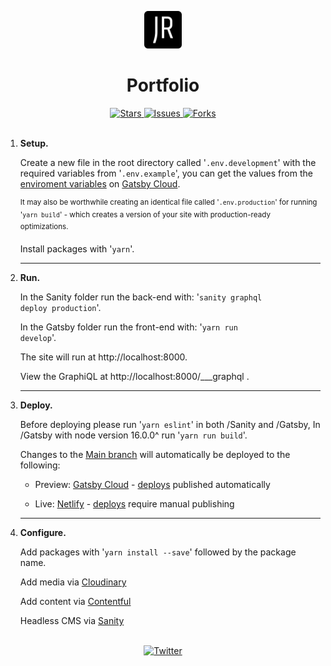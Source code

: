 <!--
For better readability, use markdown preview.
VS Code:  ctrl-shift-v 
Atom:     ctrl-shift-m
-->

<p align="center">
  <a href="https://jasonreidd.netlify.app">
    <img alt="Netlify Site" src="gatsby/src/images/icon.png" width="60" />
  </a>
</p>
<h1 align="center">
  Portfolio
</h1>
<div align="center">
  <a href="https://github.com/JasonReidd/Portfolio/stargazers">
    <img src="https://img.shields.io/github/stars/JasonReidd/Portfolio" alt="Stars">
  </a>
  <a href="https://github.com/JasonReidd/Portfolio/issues">
    <img src="https://img.shields.io/github/issues/JasonReidd/Portfolio" alt="Issues">
  </a>
  <a href="https://github.com/JasonReidd/Portfolio/network/members">
    <img src="https://img.shields.io/github/forks/JasonReidd/Portfolio" alt="Forks">
  </a>
  </div>
<br>

1. **Setup.**

    Create a new file in the root directory called
    '<code>.env.development</code>'
    with the required variables from 
    '<code>.env.example</code>', you can get the values from the [enviroment variables](https://www.gatsbyjs.com/dashboard/f823cde4-1e85-4ece-87b4-ad2a6f0a2225/sites/df7b65ef-b4c5-4b57-9bda-58b55c54665d/settings/general#env-vars) on [Gatsby Cloud](https://www.gatsbyjs.com/dashboard/f823cde4-1e85-4ece-87b4-ad2a6f0a2225/sites/df7b65ef-b4c5-4b57-9bda-58b55c54665d).

    <sup>
    It may also be worthwhile creating an identical file called '<code>.env.production</code>'
     for running 
     '<code>yarn build</code>'
     - which creates a version of your site with production-ready optimizations.
    </sup>

    Install packages with
    '<code>yarn</code>'.
    <hr/>

2.  **Run.**

    In the Sanity folder run the back-end with:
     '<code>sanity graphql deploy production</code>'.

    In the Gatsby folder run the front-end with:
     '<code>yarn run develop</code>'.
    
    The site will run at http://localhost:8000.

    View the GraphiQL at http://localhost:8000/___graphql .
    <hr/>

3.  **Deploy.**

    Before deploying please run '<code>yarn eslint</code>' in both /Sanity and /Gatsby,
    In /Gatsby with node version 16.0.0^ run '<code>yarn run build</code>'.

    Changes to the [Main branch](https://github.com/JasonReidd/Portfolio/tree/main) will automatically be deployed to the following:

    - Preview: [Gatsby Cloud](https://jasonreidd.gtsb.io/) - [deploys](https://www.gatsbyjs.com/dashboard/f823cde4-1e85-4ece-87b4-ad2a6f0a2225/sites/df7b65ef-b4c5-4b57-9bda-58b55c54665d/deploys) published automatically

    - Live: [Netlify](https://jasonreidd.netlify.app/) - [deploys](https://app.netlify.com/sites/jasonreidd/deploys) require manual publishing
    <hr/>

2. **Configure.**

    Add packages with '<code>yarn install --save</code>' followed by the package name.

    Add media via [Cloudinary](https://cloudinary.com/console/c-5efd2802d1af5a180a41cae9a4a86a/media_library/folders/391c080a206c2cca6c6dd6aaea482748)
    
    Add content via [Contentful](https://app.contentful.com/spaces/0dlrb1xtuolg/entries)

    Headless CMS via [Sanity](https://www.sanity.io/manage/personal/project/a3mxaqcs)

<br/>

<div align="center">
  <a href="https://twitter.com/intent/tweet?text=Wow:&url=https%3A%2F%2Fgithub.com%2FJasonReidd%2FPortfolio">
    <img src="https://img.shields.io/twitter/url?label=Share%20via%20Twitter&logoColor=black&url=https%3A%2F%2Fgithub.com%2FJasonReidd%2FPortfolio" alt="Twitter">
  </a>
</div>